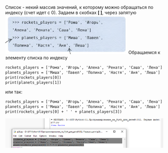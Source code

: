 Список - некий массив значений, к которому можно обращаться по индексу (счет идет с 0). Задаем в скобках **[ ]**, через запятую
![](../../../01.Pyth_for_children/_pictures/Pasted_image_20250304195022.png)
Обращаемся к элементу списка по индексу
```
rockets_players = ['Рома', 'Игорь', 'Алена', 'Рената', 'Саша', 'Лена']
planets_players = ['Миша', 'Павел', 'Полина', 'Настя', 'Аня', 'Леша']
print(rockets_players[0])
print(planets_players[1])
```

или так:
```
rockets_players = ['Рома', 'Игорь', 'Алена', 'Рената', 'Саша', 'Лена']
planets_players = ['Миша', 'Павел', 'Полина', 'Настя', 'Аня', 'Леша']
print(rockets_players[0] + ' ' + planets_players[3])
```

![](../../../01.Pyth_for_children/_pictures/Pasted_image_20250304195259.png)